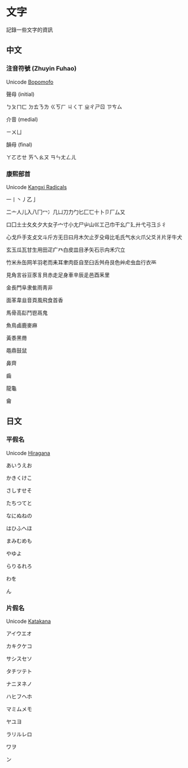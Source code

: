 # 文字

記錄一些文字的資訊

## 中文

### 注音符號 (Zhuyin Fuhao)

Unicode [Bopomofo](http://www.unicode.org/charts/PDF/U3100.pdf)

聲母 (initial)

ㄅㄆㄇㄈ
ㄉㄊㄋㄌ
ㄍㄎㄏ
ㄐㄑㄒ
ㄓㄔㄕㄖ
ㄗㄘㄙ

介音 (medial)

ㄧㄨㄩ

韻母 (final)

ㄚㄛㄜㄝ
ㄞㄟㄠㄡ
ㄢㄣㄤㄥㄦ

### 康熙部首

Unicode [Kangxi Radicals](http://www.unicode.org/charts/PDF/U2F00.pdf)

一丨丶丿乙亅

二亠人儿入八冂冖冫几凵刀力勹匕匚匸十卜卩厂厶又

口囗土士夂夊夕大女子宀寸小尢尸屮山巛工己巾干幺广廴廾弋弓彐彡彳

心戈戶手支攴文斗斤方无日曰月木欠止歹殳毋比毛氏气水火爪父爻爿片牙牛犬

玄玉瓜瓦甘生用田疋疒癶白皮皿目矛矢石示禸禾穴立

竹米糸缶网羊羽老而耒耳聿肉臣自至臼舌舛舟艮色艸虍虫血行衣襾

見角言谷豆豕豸貝赤走足身車辛辰辵邑酉釆里

金長門阜隶隹雨靑非

面革韋韭音頁風飛食首香

馬骨高髟鬥鬯鬲鬼

魚鳥鹵鹿麥麻

黃黍黑黹

黽鼎鼓鼠

鼻齊

齒

龍龜

龠

## 日文


### 平假名

Unicode [Hiragana](http://www.unicode.org/charts/PDF/U3040.pdf)

あいうえお

かきくけこ

さしすせそ

たちつてと

なにぬねの

はひふへほ

まみむめも

やゆよ

らりるれろ

わを

ん


### 片假名

Unicode [Katakana](http://www.unicode.org/charts/PDF/U30A0.pdf)

アイウエオ

カキクケコ

サシスセソ

タチツテト

ナニヌネノ

ハヒフヘホ

マミムメモ

ヤユヨ

ラリルレロ

ワヲ

ン
